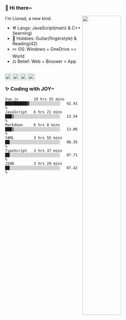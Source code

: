 ### 👋 Hi there~

[<img align="right" width="50%" src="https://github-readme-stats.vercel.app/api?username=Lionad-Morotar&show_icons=true">](https://metrics.lecoq.io/Lionad-Morotar?template=classic)

I'm Lionad, a new kind.

- ⚒️ Langs: JavaScript(main) & C++(learning)
- 🎨 Hobbies: Guitar(fingerstyle) & Reading(42)
- ✏️ OS: Windows + OneDrive == World
- ⚖️ Belief: Web + Broswer > App

<br />

<a href="https://www.lionad.art">
  <img align="left" alt="lionad-art" width="22px" src="https://cdn.jsdelivr.net/npm/simple-icons@3.1.0/icons/wordpress.svg" />
</a>
<a href="#1806234223">
  <img align="left" alt="1806234223" width="22px" src="https://cdn.jsdelivr.net/npm/simple-icons@3.1.0/icons/tencentqq.svg" />
</a>
<a href="https://www.zhihu.com/people/Lionad">
  <img align="left" alt="132yse" width="22px" src="https://cdn.jsdelivr.net/npm/simple-icons@3.1.0/icons/zhihu.svg" />
</a>
<a href="https://github.com/Lionad-Morotar">
  <img align="left" alt="yisar" width="22px" src="https://cdn.jsdelivr.net/npm/simple-icons@3.1.0/icons/github.svg" />
</a>

<br />

### ✨ Coding with JOY~

<!--START_SECTION:waka-->

```text
Vue.js       19 hrs 55 mins  ██████████▓░░░░░░░░░░░░░░   42.41 %
JavaScript   6 hrs 21 mins   ███▒░░░░░░░░░░░░░░░░░░░░░   13.54 %
Markdown     6 hrs 8 mins    ███▒░░░░░░░░░░░░░░░░░░░░░   13.06 %
YAML         3 hrs 55 mins   ██░░░░░░░░░░░░░░░░░░░░░░░   08.35 %
TypeScript   3 hrs 37 mins   ██░░░░░░░░░░░░░░░░░░░░░░░   07.71 %
JSON         3 hrs 29 mins   ██░░░░░░░░░░░░░░░░░░░░░░░   07.42 %
```

<!--END_SECTION:waka-->
